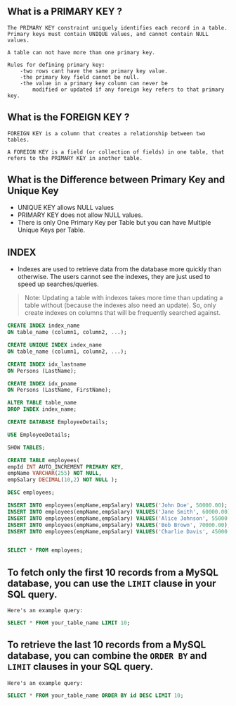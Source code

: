 ## What is a PRIMARY KEY ?

    The PRIMARY KEY constraint uniquely identifies each record in a table.
    Primary keys must contain UNIQUE values, and cannot contain NULL values.

    A table can not have more than one primary key.

    Rules for defining primary key:
        -two rows cant have the same primary key value.
        -the primary key field cannot be null.
        -the value in a primary key column can never be 
            modified or updated if any foreign key refers to that primary key.
        
## What is the FOREIGN KEY ?

    FOREIGN KEY is a column that creates a relationship between two tables.
    
    A FOREIGN KEY is a field (or collection of fields) in one table, that refers to the PRIMARY KEY in another table.


## What is the Difference between Primary Key and Unique Key
- UNIQUE KEY allows NULL values
- PRIMARY KEY does not allow NULL values.
- There is only One Primary Key per Table but you can have Multiple Unique Keys per Table.



## INDEX
- Indexes are used to retrieve data from the database more quickly than otherwise. The users cannot see the indexes, they are just used to speed up searches/queries.

> Note: Updating a table with indexes takes more time than updating a table without (because the indexes also need an update). So, only create indexes on columns that will be frequently searched against.

```sql
CREATE INDEX index_name
ON table_name (column1, column2, ...);

CREATE UNIQUE INDEX index_name
ON table_name (column1, column2, ...);

CREATE INDEX idx_lastname
ON Persons (LastName);

CREATE INDEX idx_pname
ON Persons (LastName, FirstName);

ALTER TABLE table_name
DROP INDEX index_name;
```




```sql
CREATE DATABASE EmployeeDetails;

USE EmployeeDetails;

SHOW TABLES;

CREATE TABLE employees(
empId INT AUTO_INCREMENT PRIMARY KEY,
empName VARCHAR(255) NOT NULL,
empSalary DECIMAL(10,2) NOT NULL );

DESC employees;

INSERT INTO employees(empName,empSalary) VALUES('John Doe', 50000.00);
INSERT INTO employees(empName,empSalary) VALUES('Jane Smith', 60000.00);
INSERT INTO employees(empName,empSalary) VALUES('Alice Johnson', 55000.00);
INSERT INTO employees(empName,empSalary) VALUES('Bob Brown', 70000.00);
INSERT INTO employees(empName,empSalary) VALUES('Charlie Davis', 45000.00);


SELECT * FROM employees;

```

## To fetch only the first 10 records from a MySQL database, you can use the `LIMIT` clause in your SQL query.
    Here's an example query:
```sql
SELECT * FROM your_table_name LIMIT 10;
```
## To retrieve the last 10 records from a MySQL database, you can combine the `ORDER BY` and `LIMIT` clauses in your SQL query.
    Here's an example query:
```sql
SELECT * FROM your_table_name ORDER BY id DESC LIMIT 10;
```